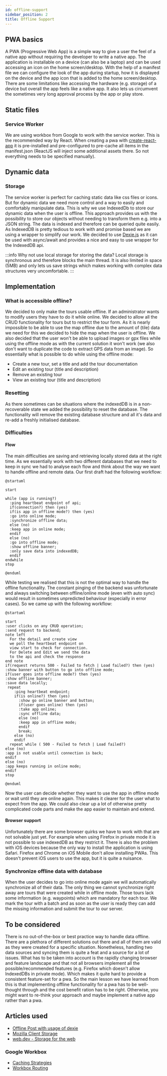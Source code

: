 ```yaml
---
id: offline-support
sidebar_position: 2
title: Offline Support
---
```

## PWA basics
A PWA (Progressive Web App) is a simple way to give a user the feel of a native app without requiring the developer to write a native app. The application is installable on 
a device (can also be a laptop) and can be used accessing an icon on the home screen/desktop. With the help of a manifest file we can configure the 
look of the app during startup, how it is displayed on the device and the app icon that is added to the home screen/desktop. There are some limitations like accessing the hardware (e.g. storage)
of a device but overall the app feels like a native app. It also lets us circumvent the sometimes very long approval process by the app or play store.

## Static files

### Service Worker
We are using workbox from Google to work with the service worker. This is the recommended way by React.
When creating a pwa with [create-react-app](https://github.com/facebook/create-react-app) it is pre-installed and 
pre-configured to pre-cache all items in the manifest.json (ReactJS will inject some additional assets there. So not everything needs
to be specified manually).

## Dynamic data

### Storage
The service worker is perfect for caching static data like css files or icons. But for dynamic data we need more control and a way to easily
and comfortably manipulate data. This is why we use IndexedDb to store our dynamic data when the user is offline. This approach provides us with 
the possibility to store our objects without needing to transform them e.g. into a JSON string. The data is indexed and therefore can be queried quite
easily. As IndexedDB is pretty tedious to work with and promise based we are using a wrapper to simplify our work. 
We decided to use [Dexie.js](https://dexie.org/) as it can be used with async/await and provides a nice and easy to use wrapper for the IndexedDB api.

:::info
Why not use local storage for storing the data? 
Local storage is synchronous and therefore blocks the main thread. It is also limited in space (5MB) and only lets us save strings which makes
working with complex data structures very uncomfortable.
:::

## Implementation

### What is accessible offline?
We decided to only make the tours usable offline. If an administrator wants to modify users they have to do it while online. 
We decided to allow all the CRUD functionality for tours but to restrict the tour form. As it is nearly impossible to be able to use 
the map offline due to the amount of (tile) data we need for this we decided to hide the map when the user is offline. We also decided that the 
user won't be able to upload images or gpx files while using the offline mode as with the current solution it won't work (we also don't want to
duplicate the code to extract GPS data from an image). So essentially what is possible to do while using the offline mode:

- Create a new tour, set a title and add the tour documentation
- Edit an existing tour (title and description)
- Remove an existing tour
- View an existing tour (title and description)

### Resetting
As there sometimes can be situations where the indexedDB is in a non-recoverable state we added the possibility to reset the database.
The functionality will remove the existing database structure and all it's data and re-add a freshly initialised database.

### Difficulties
#### Flow
The main difficulties are saving and retrieving locally stored data at the right time. As we essentially work with two different
databases that we need to keep in sync we had to analyse each flow and think about the way we want to handle offline and remote data. Our first 
draft had the following workflow:

```plantuml First offline flow
@startuml

start

while (app is running?)
  :ping heartbeat endpoint of api;
  if(connection?) then (yes)
  if(is app in offline mode?) then (yes)
  :go into online mode;
  :synchronize offline data;
  else (no)
  :keep app in online mode;
  endif
  else (no)
  :go into offline mode;
  :show offline banner;
  :only save data into indexedDB;
  endif
endwhile
stop

@enduml
```

While testing we realised that this is not the optimal way to handle the offline functionality. The constant pinging of the backend was unfortunate
and always switching between offline/online mode (even with auto sync) would result in sometimes unpredicted behaviour (especially in error cases). 
So we came up with the following workflow:

```plantuml Current workflow with manual switch between offline and online mode
@startuml

start
:user clicks on any CRUD operation;
:send request to backend;
note left 
  For the detail and create view 
  we poll the heartbeat endpoint on
  view start to check for connection.
  For Delete and Edit we send the data
  to the api and check the response
end note
if(request returns 500 - Failed to fetch | Load failed?) then (yes)
:show banner with button to go into offline mode;
if(user goes into offline mode?) then (yes)
:show offline banner;
:save data locally;
 repeat
    :ping heartbeat endpoint;
    if(is online?) then (yes)
      :show go online banner and button;
      if(user goes online) then (yes)
      :take app online;
      :sync offline data;
      else (no)
      :keep app in offline mode;
      endif
      break;
    else (no)
    endif
  repeat while ( 500 - Failed to fetch | Load failed?)
else (no)
:app is not usable until connection is back;
endif
else (no)
:app keeps running in online mode;
endif
stop

@enduml

```

Now the user can decide whether they want to use the app in offline mode or wait until they are online again. This makes it clearer for the user
what to expect from the app. We could also clear up a lot of otherwise pretty complicated code parts and make the app easier to maintain and extend.

#### Browser support
Unfortunately there are some browser quirks we have to work with that are not solvable just yet. For example when using Firefox in private mode
it is not possible to use indexedDB as they restrict it. There is also the problem with iOS devices because the only way to install the application
is using Safari. Firefox and Chrome on iOS Mobile don't allow installing PWAs. This doesn't prevent iOS users to use the app, but it is quite a nuisance.

### Synchronize offline data with database
When the user decides to go into online mode again we will automatically synchronize all of their data. The only thing we cannot synchronize right 
away are tours that were created while in offline mode. Those tours lack some information (e.g. waypoints) which are mandatory for each tour. We 
mark the tour with a batch and as soon as the user is ready they can add the missing information and submit the tour to our server.

## To be considered
There is no out-of-the-box or best practice way to handle data offline. There are a plethora of different solutions out there and all of them are valid
as they were created for a specific situation. Nonetheless, handling two data sources and syncing them is quite a feat and a source for a lot of issues.
What has to be taken into account is the rapidly changing browser and feature landscape and that not all browsers implement all the possible/recommended features 
(e.g. Firefox which doesn't allow IndexedDBs in private mode). Which makes it quite hard to provide a consistent feature-set for a pwa.
So the main lesson we have learned from this is that implementing offline functionality for a pwa has to be well-thought through and the cost benefit ration
has to be right. Otherwise, you might want to re-think your approach and maybe implement a native app rather than a pwa.

## Articles used

- [Offline Post with usage of dexie](https://www.dotnetpro.de/core/mobile/offline-mitgedacht-1659518.html)
- [Mozilla Client Storage](https://developer.mozilla.org/en-US/docs/Learn/JavaScript/Client-side_web_APIs/Client-side_storage#offline_asset_storage)
- [web.dev - Storage for the web](https://web.dev/storage-for-the-web/)

### Google Workbox
- [Caching Strategies](https://developer.chrome.com/docs/workbox/caching-strategies-overview/)
- [Workbox Routing](https://developer.chrome.com/docs/workbox/modules/workbox-routing/)